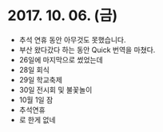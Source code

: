 # 2017. 10. 06. (금)

#### 

- 추석 연휴 동안 아무것도 못했습니다.
- 부산 왔다갔다 하는 동안 Quick 번역을 마쳤다.
- 26일에 마지막으로 썼었는데
- 28일 회식
- 29일 학교축제
- 30일 전시회 및 불꽃놀이
- 10월 1일 잠
- 추석연휴
- 로 한게 없네


